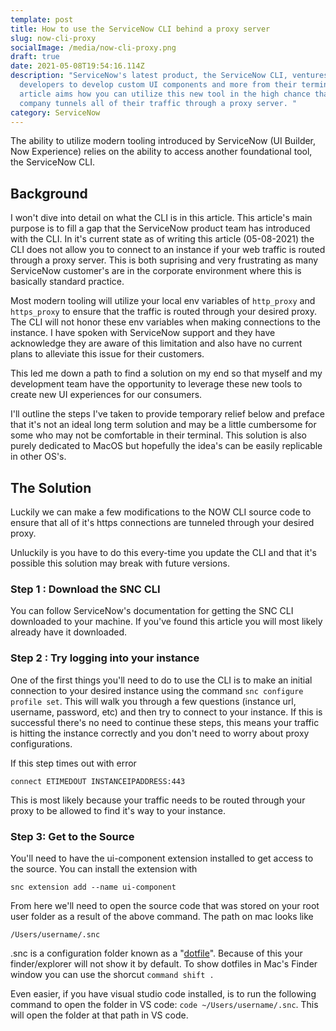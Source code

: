 ```yaml
---
template: post
title: How to use the ServiceNow CLI behind a proxy server
slug: now-cli-proxy
socialImage: /media/now-cli-proxy.png
draft: true
date: 2021-05-08T19:54:16.114Z
description: "ServiceNow's latest product, the ServiceNow CLI, ventures to allow
  developers to develop custom UI components and more from their terminal. This
  article aims how you can utilize this new tool in the high chance that your
  company tunnels all of their traffic through a proxy server. "
category: ServiceNow
---
```

The ability to utilize modern tooling introduced by ServiceNow (UI Builder, Now Experience) relies on the ability to access another foundational tool, the ServiceNow CLI. 

## Background

I won't dive into detail on what the CLI is in this article. This article's main purpose is to fill a gap that the ServiceNow product team has introduced with the CLI. In it's current state as of writing this article (05-08-2021) the CLI does not allow you to connect to an instance if your web traffic is routed through a proxy server. This is both suprising and very frustrating as many ServiceNow customer's are in the corporate environment where this is basically standard practice. 

Most modern tooling will utilize your local env variables of ```http_proxy``` and ```https_proxy``` to ensure that the traffic is routed through your desired proxy. The CLI will not honor these env variables when making connections to the instance. I have spoken with ServiceNow support and they have acknowledge they are aware of this limitation and also have no current plans to alleviate this issue for their customers. 

This led me down a path to find a solution on my end so that myself and my development team have the opportunity to leverage these new tools to create new UI experiences for our consumers. 

I'll outline the steps I've taken to provide temporary relief below and preface that it's not an ideal long term solution and may be a little cumbersome for some who may not be comfortable in their terminal. This solution is also purely dedicated to MacOS but hopefully the idea's can be easily replicable in other OS's. 

## The Solution
Luckily we can make a few modifications to the NOW CLI source code to ensure that all of it's https connections are tunneled through your desired proxy. 

Unluckily is you have to do this every-time you update the CLI and that it's possible this solution may break with future versions. 

### Step 1 : Download the SNC CLI
You can follow ServiceNow's documentation for getting the SNC CLI downloaded to your machine. If you've found this article you will most likely already have it downloaded. 

### Step 2 : Try logging into your instance
One of the first things you'll need to do to use the CLI is to make an initial connection to your desired instance using the command ```snc configure profile set```. This will walk you through a few questions (instance url, username, password, etc) and then try to connect to your instance. If this is successful there's no need to continue these steps, this means your traffic is hitting the instance correctly and you don't need to worry about proxy configurations. 

If this step times out with error 

```connect ETIMEDOUT INSTANCEIPADDRESS:443```

This is most likely because your traffic needs to be routed through your proxy to be allowed to find it's way to your instance.

### Step  3: Get to the Source

You'll need to have the ui-component extension installed to get access to the source. You can install the extension with

```snc extension add --name ui-component```

From here we'll need to open the source code that was stored on your root user folder as a result of the above command. The path on mac looks like 

```/Users/username/.snc```

.snc is a configuration folder known as a "[dotfile](https://wiki.archlinux.org/title/Dotfiles)". Because of this your finder/explorer will not show it by default. To show dotfiles in Mac's Finder window you can use the shorcut ```command shift .```

Even easier, if you have visual studio code installed, is to run the following command to open the folder in VS code: ```code ~/Users/username/.snc```. This will open the folder at that path in VS code. 







